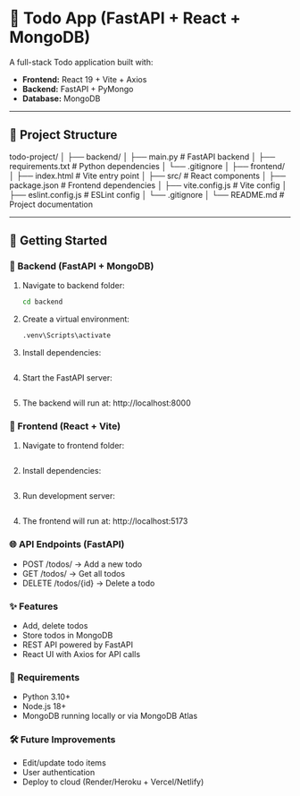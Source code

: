 # 📝 Todo App (FastAPI + React + MongoDB)

A full-stack Todo application built with:

- **Frontend:** React 19 + Vite + Axios
- **Backend:** FastAPI + PyMongo
- **Database:** MongoDB

---

## 📂 Project Structure

todo-project/
│
├── backend/
│ ├── main.py # FastAPI backend
│ ├── requirements.txt # Python dependencies
│ └── .gitignore
│
├── frontend/
│ ├── index.html # Vite entry point
│ ├── src/ # React components
│ ├── package.json # Frontend dependencies
│ ├── vite.config.js # Vite config
│ ├── eslint.config.js # ESLint config
│ └── .gitignore
│
└── README.md # Project documentation

---

## 🚀 Getting Started

### 🔹 Backend (FastAPI + MongoDB)

1. Navigate to backend folder:

   ```bash
   cd backend

   ```

2. Create a virtual environment:

   ```python -m venv .venv
   .venv\Scripts\activate

   ```

3. Install dependencies:

   ```pip install -r requirements.txt

   ```

4. Start the FastAPI server:

   ```uvicorn main:app --reload

   ```

5. The backend will run at: http://localhost:8000

### 🔹 Frontend (React + Vite)

1. Navigate to frontend folder:

   ```cd frontend

   ```

2. Install dependencies:

   ```npm install

   ```

3. Run development server:

   ```npm run dev

   ```

4. The frontend will run at: http://localhost:5173

### 🌐 API Endpoints (FastAPI)

- POST /todos/ → Add a new todo
- GET /todos/ → Get all todos
- DELETE /todos/{id} → Delete a todo

### ✨ Features

- Add, delete todos
- Store todos in MongoDB
- REST API powered by FastAPI
- React UI with Axios for API calls

### 📌 Requirements

- Python 3.10+
- Node.js 18+
- MongoDB running locally or via MongoDB Atlas

### 🛠️ Future Improvements

- Edit/update todo items  
- User authentication  
- Deploy to cloud (Render/Heroku + Vercel/Netlify)  
